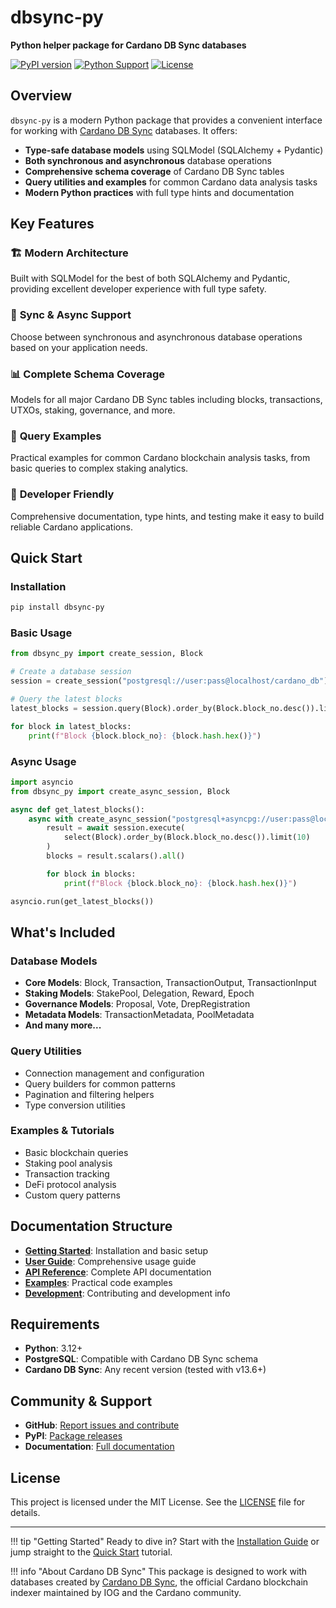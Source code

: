 # dbsync-py

**Python helper package for Cardano DB Sync databases**

[![PyPI version](https://badge.fury.io/py/dbsync-py.svg)](https://badge.fury.io/py/dbsync-py)
[![Python Support](https://img.shields.io/pypi/pyversions/dbsync-py.svg)](https://pypi.org/project/dbsync-py/)
[![License](https://img.shields.io/github/license/your-org/dbsync-py.svg)](https://github.com/your-org/dbsync-py/blob/main/LICENSE)

## Overview

`dbsync-py` is a modern Python package that provides a convenient interface for working with [Cardano DB Sync](https://github.com/IntersectMBO/cardano-db-sync) databases. It offers:

- **Type-safe database models** using SQLModel (SQLAlchemy + Pydantic)
- **Both synchronous and asynchronous** database operations
- **Comprehensive schema coverage** of Cardano DB Sync tables
- **Query utilities and examples** for common Cardano data analysis tasks
- **Modern Python practices** with full type hints and documentation

## Key Features

### 🏗️ **Modern Architecture**
Built with SQLModel for the best of both SQLAlchemy and Pydantic, providing excellent developer experience with full type safety.

### 🔄 **Sync & Async Support**
Choose between synchronous and asynchronous database operations based on your application needs.

### 📊 **Complete Schema Coverage**
Models for all major Cardano DB Sync tables including blocks, transactions, UTXOs, staking, governance, and more.

### 🎯 **Query Examples**
Practical examples for common Cardano blockchain analysis tasks, from basic queries to complex staking analytics.

### 🔧 **Developer Friendly**
Comprehensive documentation, type hints, and testing make it easy to build reliable Cardano applications.

## Quick Start

### Installation

```bash
pip install dbsync-py
```

### Basic Usage

```python
from dbsync_py import create_session, Block

# Create a database session
session = create_session("postgresql://user:pass@localhost/cardano_db")

# Query the latest blocks
latest_blocks = session.query(Block).order_by(Block.block_no.desc()).limit(10).all()

for block in latest_blocks:
    print(f"Block {block.block_no}: {block.hash.hex()}")
```

### Async Usage

```python
import asyncio
from dbsync_py import create_async_session, Block

async def get_latest_blocks():
    async with create_async_session("postgresql+asyncpg://user:pass@localhost/cardano_db") as session:
        result = await session.execute(
            select(Block).order_by(Block.block_no.desc()).limit(10)
        )
        blocks = result.scalars().all()

        for block in blocks:
            print(f"Block {block.block_no}: {block.hash.hex()}")

asyncio.run(get_latest_blocks())
```

## What's Included

### Database Models
- **Core Models**: Block, Transaction, TransactionOutput, TransactionInput
- **Staking Models**: StakePool, Delegation, Reward, Epoch
- **Governance Models**: Proposal, Vote, DrepRegistration
- **Metadata Models**: TransactionMetadata, PoolMetadata
- **And many more...**

### Query Utilities
- Connection management and configuration
- Query builders for common patterns
- Pagination and filtering helpers
- Type conversion utilities

### Examples & Tutorials
- Basic blockchain queries
- Staking pool analysis
- Transaction tracking
- DeFi protocol analysis
- Custom query patterns

## Documentation Structure

- **[Getting Started](getting-started/installation.md)**: Installation and basic setup
- **[User Guide](user-guide/connection.md)**: Comprehensive usage guide
- **[API Reference](api/models.md)**: Complete API documentation
- **[Examples](examples/basic.md)**: Practical code examples
- **[Development](development/contributing.md)**: Contributing and development info

## Requirements

- **Python**: 3.12+
- **PostgreSQL**: Compatible with Cardano DB Sync schema
- **Cardano DB Sync**: Any recent version (tested with v13.6+)

## Community & Support

- **GitHub**: [Report issues and contribute](https://github.com/your-org/dbsync-py)
- **PyPI**: [Package releases](https://pypi.org/project/dbsync-py/)
- **Documentation**: [Full documentation](https://dbsync-py.readthedocs.io/)

## License

This project is licensed under the MIT License. See the [LICENSE](https://github.com/your-org/dbsync-py/blob/main/LICENSE) file for details.

---

!!! tip "Getting Started"
    Ready to dive in? Start with the [Installation Guide](getting-started/installation.md) or jump straight to the [Quick Start](getting-started/quickstart.md) tutorial.

!!! info "About Cardano DB Sync"
    This package is designed to work with databases created by [Cardano DB Sync](https://github.com/IntersectMBO/cardano-db-sync), the official Cardano blockchain indexer maintained by IOG and the Cardano community.
